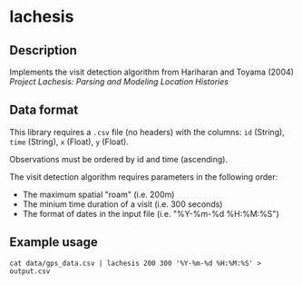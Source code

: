 # lachesis

## Description

Implements the visit detection algorithm from Hariharan and Toyama (2004) *Project Lachesis: Parsing and Modeling Location Histories*

## Data format

This library requires a `.csv` file (no headers) with the columns: `id` (String), `time` (String), `x` (Float), `y` (Float).

Observations must be ordered by id and time (ascending).

The visit detection algorithm requires parameters in the following order:
- The maximum spatial "roam" (i.e. 200m)
- The minium time duration of a visit (i.e. 300 seconds)
- The format of dates in the input file (i.e. "%Y-%m-%d %H:%M:%S")

## Example usage

``` {shell}
cat data/gps_data.csv | lachesis 200 300 '%Y-%m-%d %H:%M:%S' > output.csv
```